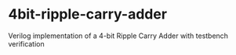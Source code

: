 # 4bit-ripple-carry-adder
Verilog implementation of a 4-bit Ripple Carry Adder with testbench verification
